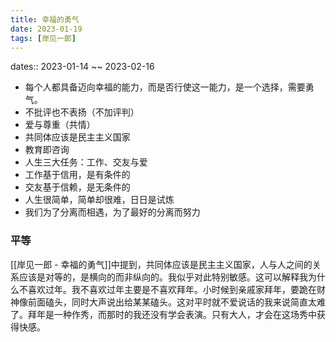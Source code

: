 ```yaml
---
title: 幸福的勇气
date: 2023-01-19
tags: [岸见一郞]
---
```

dates:: 2023-01-14 ~~ 2023-02-16

- 每个人都具备迈向幸福的能力，而是否行使这一能力，是一个选择，需要勇气。
- 不批评也不表扬（不加评判）
- 爱与尊重（共情）
- 共同体应该是民主主义国家
- 教育即咨询
- 人生三大任务：工作、交友与爱
- 工作基于信用，是有条件的
- 交友基于信赖，是无条件的
- 人生很简单，简单却很难，日日是试炼
- 我们为了分离而相遇，为了最好的分离而努力

### 平等

[[岸见一郎 - 幸福的勇气]]中提到，共同体应该是民主主义国家，人与人之间的关系应该是对等的，是横向的而非纵向的。我似乎对此特别敏感。这可以解释我为什么不喜欢过年。我不喜欢过年主要是不喜欢拜年。小时候到亲戚家拜年，要跪在财神像前面磕头，同时大声说出给某某磕头。这对平时就不爱说话的我来说简直太难了。拜年是一种作秀，而那时的我还没有学会表演。只有大人，才会在这场秀中获得快感。
